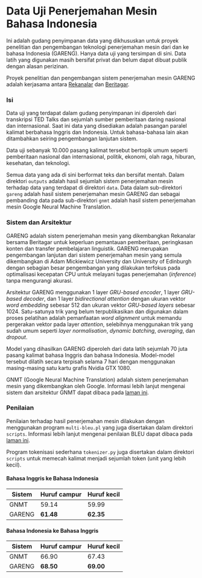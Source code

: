 # Data Uji Penerjemahan Mesin Bahasa Indonesia

Ini adalah gudang penyimpanan data yang dikhususkan untuk proyek penelitian dan pengembangan teknologi penerjemahan mesin dari dan ke bahasa Indonesia (GARENG). Hanya data uji yang tersimpan di sini. Data latih yang digunakan masih bersifat privat dan belum dapat dibuat publik dengan alasan perizinan.

Proyek penelitian dan pengembangan sistem penerjemahan mesin GARENG adalah kerjasama antara [Rekanalar](http://rekanalar.com) dan [Beritagar](https://beritagar.id).


### Isi

Data uji yang terdapat dalam gudang penyimpanan ini diperoleh dari transkripsi TED Talks dan sejumlah sumber pemberitaan daring nasional dan internasional. Saat ini data yang disediakan adalah pasangan paralel kalimat berbahasa Inggris dan Indonesia. Untuk bahasa-bahasa lain akan ditambahkan seiring pengembangan lanjutan sistem.

Data uji sebanyak 10.000 pasang kalimat tersebut bertopik umum seperti pemberitaan nasional dan internasional, politik, ekonomi, olah raga, hiburan, kesehatan, dan teknologi.

Semua data yang ada di sini berformat teks dan bersifat mentah. Dalam direktori `outputs` adalah hasil sejumlah sistem penerjemahan mesin terhadap data yang terdapat di direktori `data`. Data dalam sub-direktori `gareng` adalah hasil sistem penerjemahan mesin GARENG dan sebagai pembanding data pada sub-direktori `gnmt` adalah hasil sistem penerjemahan mesin Google Neural Machine Translation.


### Sistem dan Arsitektur

GARENG adalah sistem penerjemahan mesin yang dikembangkan Rekanalar bersama Beritagar untuk keperluan pemantauan pemberitaan, peringkasan konten dan transfer pembelajaran linguistik. GARENG merupakan pengembangan lanjutan dari sistem penerjemahan mesin yang semula dikembangkan di Adam Mickiewicz University dan University of Edinburgh dengan sebagian besar pengembangan yang dilakukan terfokus pada optimalisasi kecepatan CPU untuk melayani tugas penerjemahan (*inference*) tanpa mengurangi akurasi.

Arsitektur GARENG menggunakan 1 layer *GRU-based encoder*, 1 layer *GRU-based decoder*, dan 1 layer *bidirectional attention* dengan ukuran vektor *word embedding* sebesar 512 dan ukuran vektor *GRU-based layers* sebesar 1024. Satu-satunya trik yang belum terpublikasikan dan digunakan dalam proses pelatihan adalah pemanfaatan *word alignment* untuk memandu pergerakan vektor pada layer *attention*, selebihnya menggunakan trik yang sudah umum seperti *layer normalisation*, *dynamic batching*, *averaging*, dan *dropout*.

Model yang dihasilkan GARENG diperoleh dari data latih sejumlah 70 juta pasang kalimat bahasa Inggris dan bahasa Indonesia. Model-model tersebut dilatih secara terpisah selama 7 hari dengan menggunakan masing-masing satu kartu grafis Nvidia GTX 1080.

GNMT (Google Neural Machine Translation) adalah sistem penerjemahan mesin yang dikembangkan oleh Google. Informasi lebih lanjut mengenai sistem dan arsitektur GNMT dapat dibaca pada [laman ini](https://research.googleblog.com/2016/09/a-neural-network-for-machine.html).


### Penilaian

Penilaian terhadap hasil penerjemahan mesin dilakukan dengan menggunakan program `multi-bleu.pl` yang juga disertakan dalam direktori `scripts`. Informasi lebih lanjut mengenai penilaian BLEU dapat dibaca pada [laman ini](https://en.wikipedia.org/wiki/BLEU).

Program tokenisasi sederhana `tokenizer.py` juga disertakan dalam direktori `scripts` untuk memecah kalimat menjadi sejumlah token (unit yang lebih kecil).


#### Bahasa Inggris ke Bahasa Indonesia

| Sistem   | Huruf campur | Huruf kecil |
| -------- |:------------ |:----------- |
| GNMT     | 59.14        | 59.99       |
| GARENG   | **61.48**    | **62.35**   |

#### Bahasa Indonesia ke Bahasa Inggris

| Sistem   | Huruf campur | Huruf kecil |
| -------- |:------------ |:----------- |
| GNMT     | 66.90        | 67.43       |
| GARENG   | **68.50**    | **69.00**   |


